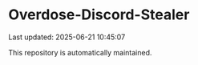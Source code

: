 # Overdose-Discord-Stealer

Last updated: 2025-06-21 10:45:07

This repository is automatically maintained.
